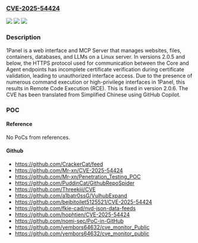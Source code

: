 ### [CVE-2025-54424](https://cve.mitre.org/cgi-bin/cvename.cgi?name=CVE-2025-54424)
![](https://img.shields.io/static/v1?label=Product&message=1Panel&color=blue)
![](https://img.shields.io/static/v1?label=Version&message=%3C%202.0.6%20&color=brightgreen)
![](https://img.shields.io/static/v1?label=Vulnerability&message=CWE-77%3A%20Improper%20Neutralization%20of%20Special%20Elements%20used%20in%20a%20Command%20('Command%20Injection')&color=brightgreen)

### Description

1Panel is a web interface and MCP Server that manages websites, files, containers, databases, and LLMs on a Linux server. In versions 2.0.5 and below, the HTTPS protocol used for communication between the Core and Agent endpoints has incomplete certificate verification during certificate validation, leading to unauthorized interface access. Due to the presence of numerous command execution or high-privilege interfaces in 1Panel, this results in Remote Code Execution (RCE). This is fixed in version 2.0.6. The CVE has been translated from Simplified Chinese using GitHub Copilot.

### POC

#### Reference
No PoCs from references.

#### Github
- https://github.com/CrackerCat/feed
- https://github.com/Mr-xn/CVE-2025-54424
- https://github.com/Mr-xn/Penetration_Testing_POC
- https://github.com/PuddinCat/GithubRepoSpider
- https://github.com/Threekiii/CVE
- https://github.com/a1batr0ssG/VulhubExpand
- https://github.com/bejbitoilet5125521/CVE-2025-54424
- https://github.com/fkie-cad/nvd-json-data-feeds
- https://github.com/hophtien/CVE-2025-54424
- https://github.com/nomi-sec/PoC-in-GitHub
- https://github.com/yembors64632/cve_monitor_Public
- https://github.com/yembors64632/cve_monitor_public

